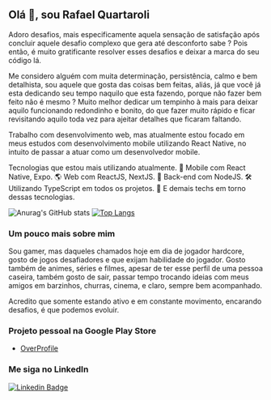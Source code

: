 ## Olá 👋, sou Rafael Quartaroli

Adoro desafios, mais especificamente aquela sensação de satisfação após concluir aquele desafio complexo que gera até desconforto sabe ? Pois então, é muito gratificante resolver esses desafios e deixar a marca do seu código lá.

Me considero alguém com muita determinação, persistência, calmo e bem detalhista, sou aquele que gosta das coisas bem feitas, aliás, já que você já esta dedicando seu tempo naquilo que esta fazendo, porque não fazer bem feito não é mesmo ? Muito melhor dedicar um tempinho à mais para deixar aquilo funcionando redondinho e bonito, do que fazer muito rápido e ficar revisitando aquilo toda vez para ajeitar detalhes que ficaram faltando.

Trabalho com desenvolvimento web, mas atualmente estou focado em meus estudos com desenvolvimento mobile utilizando React Native, no intuito de passar a atuar como um desenvolvedor mobile.

Tecnologias que estou mais utilizando atualmente.
📲 Mobile com React Native, Expo.
🌎 Web com ReactJS, NextJS.
📡 Back-end com NodeJS.
🛠️ Utilizando TypeScript em todos os projetos.
🧰 E demais techs em torno dessas tecnologias.

![Anurag's GitHub stats](https://github-readme-stats.vercel.app/api?username=rquartaroli&show_icons=true&theme=dracula)
[![Top Langs](https://github-readme-stats.vercel.app/api/top-langs/?username=rquartaroli&layout=compact&langs_count=8&theme=dracula)](https://github.com/rquartaroli/github-readme-stats)

### Um pouco mais sobre mim
Sou gamer, mas daqueles chamados hoje em dia de jogador hardcore, gosto de jogos desafiadores e que exijam habilidade do jogador. Gosto também de animes, séries e filmes, apesar de ter esse perfil de uma pessoa caseira, também gosto de sair, passar tempo trocando ideias com meus amigos em barzinhos, churras, cinema, e claro, sempre bem acompanhado.

Acredito que somente estando ativo e em constante movimento, encarando desafios, é que podemos evoluir.

### Projeto pessoal na Google Play Store
- [OverProfile](https://play.google.com/store/apps/details?id=com.overwatchproject)

### Me siga no LinkedIn
[![Linkedin Badge](https://img.shields.io/badge/-Linkedin-%230077B5?style=flat-square&logo=Linkedin&logoColor=white&link=https://www.linkedin.com/in/rafael-quartaroli-684439103/)](https://www.linkedin.com/in/rafael-quartaroli-684439103/)

<!--
**rquartaroli/rquartaroli** is a ✨ _special_ ✨ repository because its `README.md` (this file) appears on your GitHub profile.

Here are some ideas to get you started:

- 🔭 I’m currently working on ...
- 🌱 I’m currently learning ...
- 👯 I’m looking to collaborate on ...
- 🤔 I’m looking for help with ...
- 💬 Ask me about ...
- 📫 How to reach me: ...
- 😄 Pronouns: ...
- ⚡ Fun fact: ...
-->
